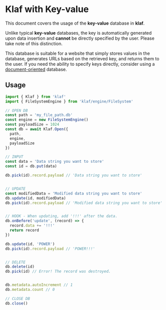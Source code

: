 # Klaf with Key-value

This document covers the usage of the **key-value** database in **klaf**.

Unlike typical **key-value** databases, the key is automatically generated upon data insertion and **cannot** be directly specified by the user. Please take note of this distinction.

This database is suitable for a website that simply stores values in the database, generates URLs based on the retrieved key, and returns them to the user. If you need the ability to specify keys directly, consider using a [document-oriented](../document/README.md) database.

## Usage

```typescript
import { Klaf } from 'klaf'
import { FileSystemEngine } from 'klaf/engine/FileSystem'

// OPEN DB
const path = 'my_file_path.db'
const engine = new FileSystemEngine()
const payloadSize = 1024
const db = await Klaf.Open({
  path,
  engine,
  payloadSize
})

// INPUT
const data = 'Data string you want to store'
const id = db.put(data)

db.pick(id).record.payload // 'Data string you want to store'


// UPDATE
const modifiedData = 'Modified data string you want to store'
db.update(id, modifiedData)
db.pick(id).record.payload // 'Modified data string you want to store'


// HOOK - When updating, add '!!!' after the data.
db.onBefore('update', (record) => {
  record.data += '!!!'
  return record
})

db.update(id, 'POWER')
db.pick(id).record.payload // 'POWER!!!'


// DELETE
db.delete(id)
db.pick(id) // Error! The record was destroyed.


db.metadata.autoIncrement // 1
db.metadata.count // 0

// CLOSE DB
db.close()
```
